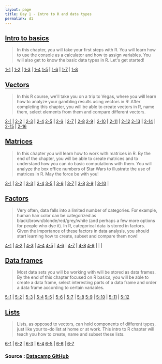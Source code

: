 ```yaml
---
layout: page
title: Day 1 - Intro to R and data types
permalink: d1
---
```


## [Intro to basics](Day1/1-1.html)

> In this chapter, you will take your first steps with R. You will learn how to use the console as a calculator and how to assign variables. You will also get to know the basic data types in R. Let's get started!

[1-1](Day1/1-1.html) | [1-2](Day1/1-2.html) | [1-3](Day1/1-3.html) | [1-4](Day1/1-4.html) 
[1-5](Day1/1-5.html) | [1-6](Day1/1-6.html) | [1-7](Day1/1-7.html) | [1-8](Day1/1-8.html)

## [Vectors](Day1/2-1.html)

> In this R course, we'll take you on a trip to Vegas, where you will learn how to analyze your gambling results using vectors in R! After completing this chapter, you will be able to create vectors in R, name them, select elements from them and compare different vectors.

[2-1](Day1/2-1.html) | [2-2](Day1/2-2.html) | [2-3](Day1/2-3.html) | [2-4](Day1/2-4.html) 
[2-5](Day1/2-5.html) | [2-6](Day1/2-6.html) | [2-7](Day1/2-7.html) | [2-8](Day1/2-8.html) 
[2-9](Day1/2-9.html) | [2-10](Day1/2-10.html) | [2-11](Day1/2-11.html) | [2-12](Day1/2-12.html) 
[2-13](Day1/2-13.html) | [2-14](Day1/2-14.html) | [2-15](Day1/2-15.html) | [2-16](Day1/2-16.html)

## [Matrices](Day1/3-1.html)

> In this chapter you will learn how to work with matrices in R. By the end of the chapter, you will be able to create matrices and to understand how you can do basic computations with them. You will analyze the box office numbers of Star Wars to illustrate the use of matrices in R. May the force be with you!

[3-1](Day1/3-1.html) | [3-2](Day1/3-2.html) | [3-3](Day1/3-3.html) | [3-4](Day1/3-4.html) 
[3-5](Day1/3-5.html) | [3-6](Day1/3-6.html) | [3-7](Day1/3-7.html) | [3-8](Day1/3-8.html) 
[3-9](Day1/3-9.html) | [3-10](Day1/3-10.html) | 

## [Factors](Day1/4-1.html)

> Very often, data falls into a limited number of categories. For example, human hair color can be categorized as black/brown/blonde/red/grey/white (and perhaps a few more options for people who dye it). In R, categorical data is stored in factors. Given the importance of these factors in data analysis, you should start learning how to create, subset and compare them now!

[4-1](Day1/4-1.html) | [4-2](Day1/4-2.html) | [4-3](Day1/4-3.html) | [4-4](Day1/4-4.html) 
[4-5](Day1/4-5.html) | [4-6](Day1/4-6.html) | [4-7](Day1/4-7.html) | [4-8](Day1/4-8.html) 
[4-9](Day1/4-9.html) | | | 

## [Data frames](Day1/5-1.html)

> Most data sets you will be working with will be stored as data frames. By the end of this chapter focused on R basics, you will be able to create a data frame, select interesting parts of a data frame and order a data frame according to certain variables.

[5-1](Day1/5-1.html) | [5-2](Day1/5-2.html) | [5-3](Day1/5-3.html) | [5-4](Day1/5-4.html) 
[5-5](Day1/5-5.html) | [5-6](Day1/5-6.html) | [5-7](Day1/5-7.html) | [5-8](Day1/5-8.html) 
[5-9](Day1/5-9.html) | [5-10](Day1/5-10.html) | [5-11](Day1/5-11.html) | [5-12](Day1/5-12.html) 

## [Lists](Day1/6-1.html)

> Lists, as opposed to vectors, can hold components of different types, just like your to-do list at home or at work. This intro to R chapter will teach you how to create, name and subset these lists.

[6-1](Day1/6-1.html) | [6-2](Day1/6-2.html) | [6-3](Day1/6-3.html) | [6-4](Day1/6-4.html) 
[6-5](Day1/6-5.html) | [6-6](Day1/6-6.html) | [6-7](Day1/6-7.html) 

### Source : [Datacamp GitHub](https://github.com/jkim205/courses-intro-to-r)

